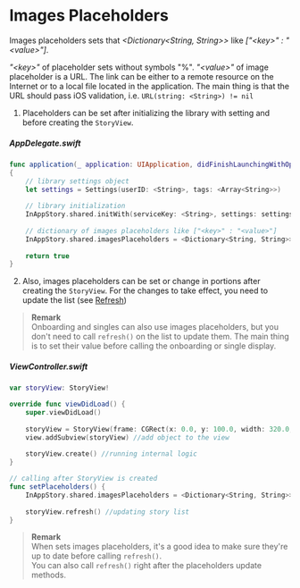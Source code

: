 # Images Placeholders

Images placeholders sets that *\<Dictionary\<String, String>>* like *["\<key>" : "\<value>"]*.

*"\<key>"* of placeholder sets without symbols "%".
*"\<value>"* of image placeholder is a URL. The link can be either to a remote resource on the Internet or to a local file located in the application. The main thing is that the URL should pass iOS validation, i.e. `URL(string: <String>) != nil`

1) Placeholders can be set after initializing the library with setting and before creating the `StoryView`.

##### AppDelegate.swift
```swift
func application(_ application: UIApplication, didFinishLaunchingWithOptions launchOptions: [UIApplication.LaunchOptionsKey: Any]?) -> Bool
{
    // library settings object
    let settings = Settings(userID: <String>, tags: <Array<String>>)
    
    // library initialization
    InAppStory.shared.initWith(serviceKey: <String>, settings: settings)
    
    // dictionary of images placeholders like ["<key>" : "<value>"]
    InAppStory.shared.imagesPlaceholders = <Dictionary<String, String>>
    
    return true
}
```

2) Also, images placeholders can be set or change in portions after creating the `StoryView`. For the changes to take effect, you need to update the list (see [Refresh](Refresh.md))

> **Remark**  
> Onboarding and singles can also use images placeholders, but you don't need to call `refresh()` on the list to update them. The main thing is to set their value before calling the onboarding or single display.

##### ViewController.swift
```swift
var storyView: StoryView!

override func viewDidLoad() {
    super.viewDidLoad()
        
    storyView = StoryView(frame: CGRect(x: 0.0, y: 100.0, width: 320.0, height: 160.0)) //initialize StoryView
    view.addSubview(storyView) //add object to the view
    
    storyView.create() //running internal logic
}

// calling after StoryView is created
func setPlaceholders() {
    InAppStory.shared.imagesPlaceholders = <Dictionary<String, String>> // set images placeholders values
    
    storyView.refresh() //updating story list
}
```
> **Remark**  
> When sets images placeholders, it's a good idea to make sure they're up to date before calling `refresh()`.  
> You can also call `refresh()` right after the placeholders update methods.